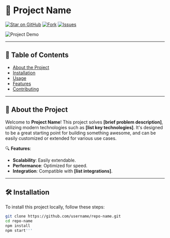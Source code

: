 # 🚀 **Project Name**

[![Star on GitHub](https://img.shields.io/github/stars/username/repo-name?style=social)](https://github.com/username/repo-name) 
[![Fork](https://img.shields.io/github/forks/username/repo-name?style=social)](https://github.com/username/repo-name/fork) 
[![Issues](https://img.shields.io/github/issues/username/repo-name?style=social)](https://github.com/username/repo-name/issues)

![Project Demo](https://via.placeholder.com/800x400?text=Project+Demo)

---

## 📜 **Table of Contents**

- [About the Project](#about-the-project)
- [Installation](#installation)
- [Usage](#usage)
- [Features](#features)
- [Contributing](#contributing)

---

## 🚀 **About the Project**

Welcome to **Project Name**! This project solves **[brief problem description]**, utilizing modern technologies such as **[list key technologies]**. It's designed to be a great starting point for building something awesome, and can be easily customized or extended for various use cases.

🔍 **Features**:
- **Scalability**: Easily extendable.
- **Performance**: Optimized for speed.
- **Integration**: Compatible with **[list integrations]**.

---

## 🛠️ **Installation**

To install this project locally, follow these steps:

```bash
git clone https://github.com/username/repo-name.git
cd repo-name
npm install
npm start'''
